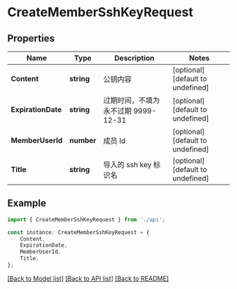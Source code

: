 # CreateMemberSshKeyRequest


## Properties

Name | Type | Description | Notes
------------ | ------------- | ------------- | -------------
**Content** | **string** | 公钥内容 | [optional] [default to undefined]
**ExpirationDate** | **string** | 过期时间，不填为永不过期 9999-12-31 | [optional] [default to undefined]
**MemberUserId** | **number** | 成员 Id | [optional] [default to undefined]
**Title** | **string** | 导入的 ssh key 标识名 | [optional] [default to undefined]

## Example

```typescript
import { CreateMemberSshKeyRequest } from './api';

const instance: CreateMemberSshKeyRequest = {
    Content,
    ExpirationDate,
    MemberUserId,
    Title,
};
```

[[Back to Model list]](../README.md#documentation-for-models) [[Back to API list]](../README.md#documentation-for-api-endpoints) [[Back to README]](../README.md)
